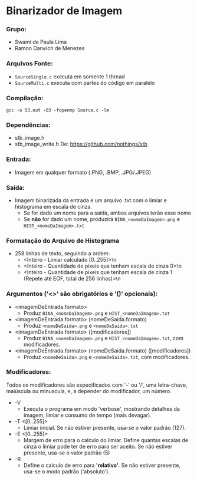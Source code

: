 
# Binarizador de Imagem
### Grupo:
- Swami de Paula Lima
- Ramon Darwich de Menezes

### Arquivos Fonte:
- ```SourceSingle.c``` executa em somente 1 thread
- ```SourceMulti.c``` executa com partes do código em paralelo
	
### Compilação:
	gcc -o O3.out -O3 -fopenmp Source.c -lm

### Dependências:
- stb_image.h
- stb_image_write.h
De: https://github.com/nothings/stb

### Entrada:
- Imagem em qualquer formato (.PNG, .BMP, .JPG/.JPEG)

### Saída:
- Imagem binarizada da entrada e um arquivo .txt com o limiar e histograma em escala de cinza.
    - Se for dado um nome para a saída, ambos arquivos terão esse nome
    - Se **não** for dado um nome, produzirá ```BINA_<nomeDaImagem>.png``` e ```HIST_<nomeDaImagem>.txt```

### Formatação do Arquivo de Histograma
- 258 linhas de texto, seguindo a ordem:
    -  <Inteiro - Limiar calculado [0..255]>\n
    -  <Inteiro - Quantidade de pixeis que tenham escala de cinza 0>\n
    -  <Inteiro - Quantidade de pixeis que tenham escala de cinza 1 (Repete até EOF, total de 256 linhas)>\n

### Argumentos ('<>' são obrigatórios e '()' opcionais):
- <imagemDeEntrada.formato>
    - Produz ```BINA_<nomeDaImagem>.png``` e ```HIST_<nomeDaImagem>.txt```
- <imagemDeEntrada.formato> (nomeDeSaida.formato)
    - Produz ```<nomeDeSaida>.png``` e ```<nomeDeSaida>.txt```
- <imagemDeEntrada.formato> ([modificadores])
    - Produz ```BINA_<nomeDaImagem>.png``` e ```HIST_<nomeDaImagem>.txt```, com modificadores.
- <imagemDeEntrada.formato> (nomeDeSaida.formato) ([modificadores])
    - Produz ```<nomeDeSaida>.png``` e ```<nomeDeSaida>.txt```, com modificadores.

### Modificadores:
Todos os modificadores são especificados com '-' ou '/', uma letra-chave, maiúscula ou minuscula, e, a depender do modificador, um número.
- -V
    - Executa o programa em modo 'verbose', mostrando detalhes da imagem, limiar e consumo de tempo (mais devagar).
- -T <[0..255]>	
    - Limiar inicial. Se não estiver presente, usa-se o valor padrão (127).
- -E <[0..255]>	
    - Margem de erro para o calculo do limiar. Define quantas escalas de cinza o limiar pode ter de erro para ser aceito. Se não estiver presente, usa-se o valor padrão (5)
- -R
    - Define o calculo de erro para **'relativo'**. Se não estiver presente, usa-se o modo padrão ('absoluto').
